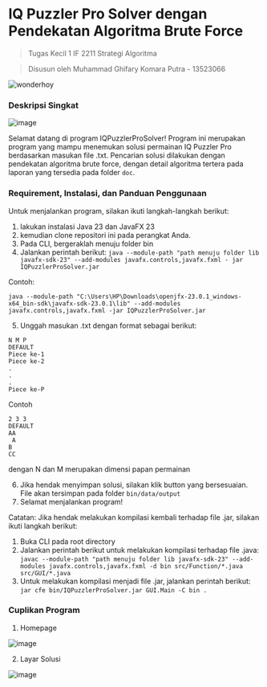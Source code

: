 # IQ Puzzler Pro Solver dengan Pendekatan Algoritma Brute Force
> Tugas Kecil 1 IF 2211 Strategi Algoritma

> Disusun oleh Muhammad Ghifary Komara Putra - 13523066

![wonderhoy](https://github.com/user-attachments/assets/80c80e71-e077-447d-a3d2-8ebf61ff478f)

### Deskripsi Singkat

![image](https://github.com/user-attachments/assets/d356a4d9-50c0-4cf5-a7eb-63c6301617e6)

Selamat datang di program IQPuzzlerProSolver! Program ini merupakan program yang mampu menemukan solusi permainan IQ Puzzler Pro berdasarkan masukan file .txt. Pencarian solusi dilakukan dengan pendekatan algoritma brute force, dengan detail algoritma tertera pada laporan yang tersedia pada folder `doc`.

### Requirement, Instalasi, dan Panduan Penggunaan

Untuk menjalankan program, silakan ikuti langkah-langkah berikut:
1. lakukan instalasi Java 23 dan JavaFX 23
2. kemudian clone repositori ini pada perangkat Anda.
3. Pada CLI, bergeraklah menuju folder bin
4. Jalankan perintah berikut:
  ```java --module-path "path menuju folder lib javafx-sdk-23" --add-modules javafx.controls,javafx.fxml - jar IQPuzzlerProSolver.jar``` 

Contoh:
 
 ```java --module-path "C:\Users\HP\Downloads\openjfx-23.0.1_windows-x64_bin-sdk\javafx-sdk-23.0.1\lib" --add-modules javafx.controls,javafx.fxml -jar IQPuzzlerProSolver.jar```
 
 5. Unggah masukan .txt dengan format sebagai berikut:

 ```
 N M P
 DEFAULT
 Piece ke-1
 Piece ke-2
 .
 .
 .
 Piece ke-P
```

Contoh

```
2 3 3
DEFAULT
AA
 A
B
CC
```

dengan N dan M merupakan dimensi papan permainan

6. Jika hendak menyimpan solusi, silakan klik button yang bersesuaian. File akan tersimpan pada folder `bin/data/output`
7. Selamat menjalankan program!

Catatan: Jika hendak melakukan kompilasi kembali terhadap file .jar, silakan ikuti langkah berikut:
1. Buka CLI pada root directory
2. Jalankan perintah berikut untuk melakukan kompilasi terhadap file .java:
`javac --module-path "path menuju folder lib javafx-sdk-23" --add-modules javafx.controls,javafx.fxml -d bin src/Function/*.java src/GUI/*.java`
3. Untuk melakukan kompilasi menjadi file .jar, jalankan perintah berikut:
`jar cfe bin/IQPuzzlerProSolver.jar GUI.Main -C bin .`

### Cuplikan Program
1. Homepage


![image](https://github.com/user-attachments/assets/d356a4d9-50c0-4cf5-a7eb-63c6301617e6)

2. Layar Solusi


![image](https://github.com/user-attachments/assets/5e9ba6ec-e2c8-4081-a8b3-7d8e6c12456c)
